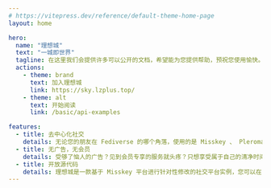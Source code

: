 ```yaml
---
# https://vitepress.dev/reference/default-theme-home-page
layout: home

hero:
  name: "理想城"
  text: "一城即世界"
  tagline: 在这里我们会提供许多可以公开的文档，希望能为您提供帮助，预祝您使用愉快。 🎉
  actions:
    - theme: brand
      text: 加入理想城
      link: https://sky.lzplus.top/
    - theme: alt
      text: 开始阅读
      link: /basic/api-examples

features:
  - title: 去中心化社交
    details: 无论您的朋友在 Fediverse 的哪个角落，使用的是 Misskey 、 Pleroma 、 Mastodon 或是任何其他支持 ActivityPub 协议的软件，您都可以轻松关注、互动，共享美好社交生活，
  - title: 无广告，无会员
    details: 受够了恼人的广告？见到会员专享的服务就头疼？只想享受属于自己的清净时间线？这里就是您梦想中的乐土。我们坚持用爱发电，不投放广告，不设置会员制度。
  - title: 开放源代码
    details: 理想城是一款基于 Misskey 平台进行针对性修改的社交平台实例，您可以在 GitHub 访问到我们所有的源代码。
---
```


